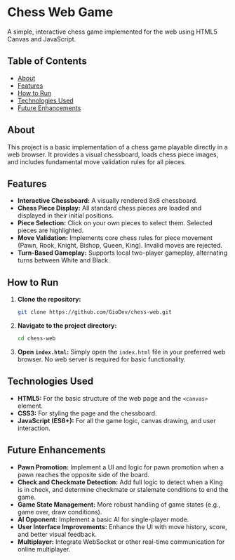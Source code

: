 # Chess Web Game

A simple, interactive chess game implemented for the web using HTML5 Canvas and JavaScript.

## Table of Contents

- [About](#about)
- [Features](#features)
- [How to Run](#how-to-run)
- [Technologies Used](#technologies-used)
- [Future Enhancements](#future-enhancements)

## About

This project is a basic implementation of a chess game playable directly in a web browser. It provides a visual chessboard, loads chess piece images, and includes fundamental move validation rules for all pieces.

## Features

-   **Interactive Chessboard:** A visually rendered 8x8 chessboard.
-   **Chess Piece Display:** All standard chess pieces are loaded and displayed in their initial positions.
-   **Piece Selection:** Click on your own pieces to select them. Selected pieces are highlighted.
-   **Move Validation:** Implements core chess rules for piece movement (Pawn, Rook, Knight, Bishop, Queen, King). Invalid moves are rejected.
-   **Turn-Based Gameplay:** Supports local two-player gameplay, alternating turns between White and Black.

## How to Run

1.  **Clone the repository:**
    ```bash
    git clone https://github.com/GioDev/chess-web.git
    ```
2.  **Navigate to the project directory:**
    ```bash
    cd chess-web
    ```
3.  **Open `index.html`:**
    Simply open the `index.html` file in your preferred web browser. No web server is required for basic functionality.

## Technologies Used

-   **HTML5:** For the basic structure of the web page and the `<canvas>` element.
-   **CSS3:** For styling the page and the chessboard.
-   **JavaScript (ES6+):** For all the game logic, canvas drawing, and user interaction.

## Future Enhancements

-   **Pawn Promotion:** Implement a UI and logic for pawn promotion when a pawn reaches the opposite side of the board.
-   **Check and Checkmate Detection:** Add full logic to detect when a King is in check, and determine checkmate or stalemate conditions to end the game.
-   **Game State Management:** More robust handling of game states (e.g., game over, draw conditions).
-   **AI Opponent:** Implement a basic AI for single-player mode.
-   **User Interface Improvements:** Enhance the UI with move history, score, and better visual feedback.
-   **Multiplayer:** Integrate WebSocket or other real-time communication for online multiplayer.
